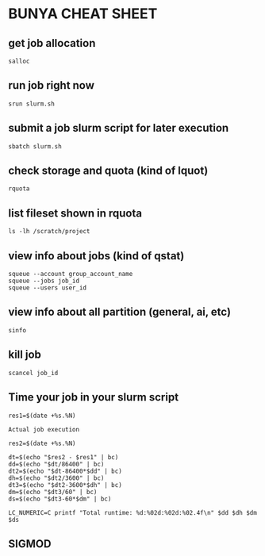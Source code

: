 # BUNYA CHEAT SHEET

## get job allocation 
```
salloc 
```
## run job right now
```
srun slurm.sh 
```

## submit a job slurm script for later execution
```
sbatch slurm.sh 
```

## check storage and quota (kind of lquot) 
```
rquota 
```

## list fileset shown in rquota 
```
ls -lh /scratch/project
```

## view info about jobs (kind of qstat) 
```
squeue --account group_account_name
squeue --jobs job_id
squeue --users user_id
```

## view info about all partition (general, ai, etc) 
```
sinfo
```

## kill job 
```
scancel job_id 
```
## Time your job in your slurm script
```
res1=$(date +%s.%N)

Actual job execution 

res2=$(date +%s.%N)

dt=$(echo "$res2 - $res1" | bc)
dd=$(echo "$dt/86400" | bc)
dt2=$(echo "$dt-86400*$dd" | bc)
dh=$(echo "$dt2/3600" | bc)
dt3=$(echo "$dt2-3600*$dh" | bc)
dm=$(echo "$dt3/60" | bc)
ds=$(echo "$dt3-60*$dm" | bc)

LC_NUMERIC=C printf "Total runtime: %d:%02d:%02d:%02.4f\n" $dd $dh $dm $ds
```

## SIGMOD



